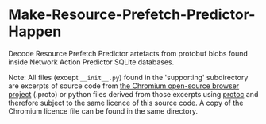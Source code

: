 # Make-Resource-Prefetch-Predictor-Happen
Decode Resource Prefetch Predictor artefacts from protobuf blobs found inside Network Action Predictor SQLite databases.

Note: All files (except ```__init__.py```) found in the 'supporting' subdirectory are excerpts of source code from [the Chromium open-source browser project](https://source.chromium.org/chromium/chromium/src/+/main:) (.proto) or python files derived from those excerpts using [protoc](https://protobuf.dev/installation/) and therefore subject to the same licence of this source code. A copy of the Chromium licence file can be found in the same directory.
